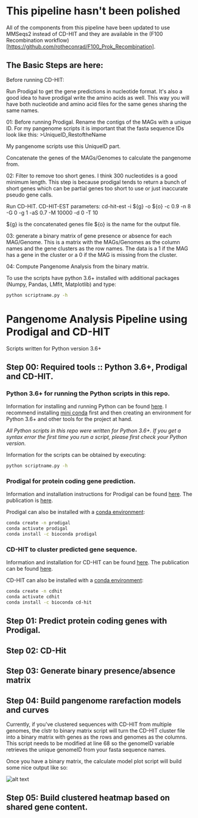 # This pipeline hasn't been polished

All of the components from this pipeline have been updated to use MMSeqs2 instead of CD-HIT and they are available in the (F100 Recombination workflow)[https://github.com/rotheconrad/F100_Prok_Recombination].
## The Basic Steps are here:

Before running CD-HIT:

Run Prodigal to get the gene predictions in nucleotide format. It's also a good idea to have prodigal write the amino acids as well. This way you will have both nucleotide and amino acid files for the same genes sharing the same names.

01: Before running Prodigal. Rename the contigs of the MAGs with a unique ID. For my pangenome scripts it is important that the fasta sequence IDs look like this: >UniqueID_RestoftheName

My pangenome scripts use this UniqueID part.

Concatenate the genes of the MAGs/Genomes to calculate the pangenome from.

02: Filter to remove too short genes. I think 300 nucleotides is a good minimum length. This step is because prodigal tends to return a bunch of short genes which can be partial genes too short to use or just inaccurate pseudo gene calls.

Run CD-HIT.
CD-HIT-EST parameters:
cd-hit-est -i ${g} -o ${o} -c 0.9 -n 8 -G 0 -g 1 -aS 0.7 -M 10000 -d 0 -T 10

${g} is the concatenated genes file
${o} is the name for the output file.

03: generate a binary matrix of gene presence or absence for each MAG/Genome. This is a matrix with the MAGs/Genomes as the column names and the gene clusters as the row names. The data is a 1 if the MAG has a gene in the cluster or a 0 if the MAG is missing from the cluster.

04: Compute Pangenome Analysis from the binary matrix.

To use the scripts have python 3.6+ installed with additional packages 
(Numpy, Pandas, LMfit, Matplotlib) and type:

```bash
python scriptname.py -h
```

# Pangenome Analysis Pipeline using Prodigal and CD-HIT

Scripts written for Python version 3.6+


## Step 00: Required tools :: Python 3.6+, Prodigal and CD-HIT.

### Python 3.6+ for running the Python scripts in this repo.

Information for installing and running Python can be found [here](https://www.python.org/). I recommend installing [mini conda](https://docs.conda.io/en/latest/miniconda.html) first and then creating an environment for Python 3.6+ and other tools for the project at hand.

*All Python scripts in this repo were written for Python 3.6+. If you get a syntax error the first time you run a script, please first check your Python version.*

Information for the scripts can be obtained by executing:

```bash
python scriptname.py -h
```

### Prodigal for protein coding gene prediction.
 
Information and installation instructions for Prodigal can be found [here](https://github.com/hyattpd/Prodigal). The publication is [here](https://www.ncbi.nlm.nih.gov/pmc/articles/PMC2848648/).

Prodigal can also be installed with a [conda environment](https://docs.conda.io/projects/conda/en/latest/user-guide/tasks/manage-environments.html):

```bash
conda create -n prodigal
conda activate prodigal
conda install -c bioconda prodigal
```

### CD-HIT to cluster predicted gene sequence.

Information and installation for CD-HIT can be found [here](https://github.com/weizhongli/cdhit/wiki/3.-User's-Guide). The publication can be found [here](https://academic.oup.com/bioinformatics/article/22/13/1658/194225).

CD-HIT can also be installed with a [conda environment](https://docs.conda.io/projects/conda/en/latest/user-guide/tasks/manage-environments.html):

```bash
conda create -n cdhit
conda activate cdhit
conda install -c bioconda cd-hit
```

## Step 01: Predict protein coding genes with Prodigal.

## Step 02: CD-Hit

## Step 03: Generate binary presence/absence matrix

## Step 04: Build pangenome rarefaction models and curves

Currently, if you've clustered sequences with CD-HIT from multiple genomes, the clstr to binary matrix script will turn the CD-HIT cluster file into a binary matrix with genes as the rows and genomes as the columns. This script needs to be modified at line 68 so the genomeID variable retrieves the unique genomeID from your fasta sequence names.

Once you have a binary matrix, the calculate model plot script will build some nice output like so:

![alt text](Example_Plot.png "Example Pangenome Curve plot.")

## Step 05: Build clustered heatmap based on shared gene content.

